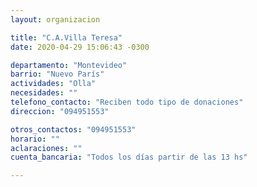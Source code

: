 ```yaml
---
layout: organizacion

title: "C.A.Villa Teresa"
date: 2020-04-29 15:06:43 -0300

departamento: "Montevideo"
barrio: "Nuevo París"
actividades: "Olla"
necesidades: ""
telefono_contacto: "Reciben todo tipo de donaciones"
direccion: "094951553"

otros_contactos: "094951553"
horario: ""
aclaraciones: ""
cuenta_bancaria: "Todos los días partir de las 13 hs"

---
```

